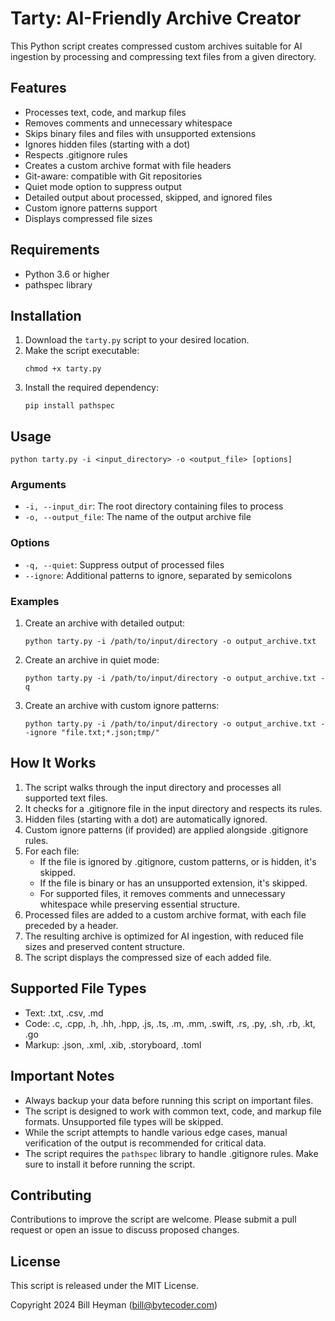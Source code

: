 # Tarty: AI-Friendly Archive Creator

This Python script creates compressed custom archives suitable for AI ingestion by processing and compressing text files from a given directory.

## Features

- Processes text, code, and markup files
- Removes comments and unnecessary whitespace
- Skips binary files and files with unsupported extensions
- Ignores hidden files (starting with a dot)
- Respects .gitignore rules
- Creates a custom archive format with file headers
- Git-aware: compatible with Git repositories
- Quiet mode option to suppress output
- Detailed output about processed, skipped, and ignored files
- Custom ignore patterns support
- Displays compressed file sizes

## Requirements

- Python 3.6 or higher
- pathspec library

## Installation

1. Download the `tarty.py` script to your desired location.
2. Make the script executable:
   ```
   chmod +x tarty.py
   ```
3. Install the required dependency:
   ```
   pip install pathspec
   ```

## Usage

```
python tarty.py -i <input_directory> -o <output_file> [options]
```

### Arguments

- `-i, --input_dir`: The root directory containing files to process
- `-o, --output_file`: The name of the output archive file

### Options

- `-q, --quiet`: Suppress output of processed files
- `--ignore`: Additional patterns to ignore, separated by semicolons

### Examples

1. Create an archive with detailed output:
   ```
   python tarty.py -i /path/to/input/directory -o output_archive.txt
   ```

2. Create an archive in quiet mode:
   ```
   python tarty.py -i /path/to/input/directory -o output_archive.txt -q
   ```

3. Create an archive with custom ignore patterns:
   ```
   python tarty.py -i /path/to/input/directory -o output_archive.txt --ignore "file.txt;*.json;tmp/"
   ```

## How It Works

1. The script walks through the input directory and processes all supported text files.
2. It checks for a .gitignore file in the input directory and respects its rules.
3. Hidden files (starting with a dot) are automatically ignored.
4. Custom ignore patterns (if provided) are applied alongside .gitignore rules.
5. For each file:
   - If the file is ignored by .gitignore, custom patterns, or is hidden, it's skipped.
   - If the file is binary or has an unsupported extension, it's skipped.
   - For supported files, it removes comments and unnecessary whitespace while preserving essential structure.
6. Processed files are added to a custom archive format, with each file preceded by a header.
7. The resulting archive is optimized for AI ingestion, with reduced file sizes and preserved content structure.
8. The script displays the compressed size of each added file.

## Supported File Types

- Text: .txt, .csv, .md
- Code: .c, .cpp, .h, .hh, .hpp, .js, .ts, .m, .mm, .swift, .rs, .py, .sh, .rb, .kt, .go
- Markup: .json, .xml, .xib, .storyboard, .toml

## Important Notes

- Always backup your data before running this script on important files.
- The script is designed to work with common text, code, and markup file formats. Unsupported file types will be skipped.
- While the script attempts to handle various edge cases, manual verification of the output is recommended for critical data.
- The script requires the `pathspec` library to handle .gitignore rules. Make sure to install it before running the script.

## Contributing

Contributions to improve the script are welcome. Please submit a pull request or open an issue to discuss proposed changes.

## License

This script is released under the MIT License.

Copyright 2024 Bill Heyman (bill@bytecoder.com)